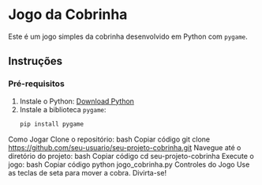 # Jogo da Cobrinha

Este é um jogo simples da cobrinha desenvolvido em Python com `pygame`.

## Instruções

### Pré-requisitos
1. Instale o Python: [Download Python](https://www.python.org/downloads/)
2. Instale a biblioteca `pygame`:
   ```bash
   pip install pygame
Como Jogar
Clone o repositório:
bash
Copiar código
git clone https://github.com/seu-usuario/seu-projeto-cobrinha.git
Navegue até o diretório do projeto:
bash
Copiar código
cd seu-projeto-cobrinha
Execute o jogo:
bash
Copiar código
python jogo_cobrinha.py
Controles do Jogo
Use as teclas de seta para mover a cobra.
Divirta-se!

